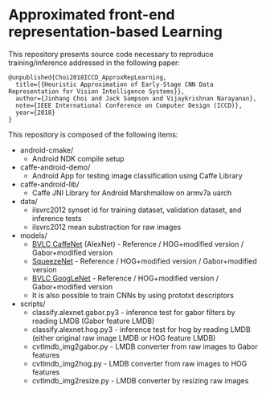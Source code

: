 # Approximated front-end representation-based Learning

This repository presents source code necessary to reproduce training/inference addressed in the following paper:
```
@unpublished{Choi2018ICCD_ApproxRepLearning,
  title={{Heuristic Approximation of Early-Stage CNN Data Representation for Vision Intelligence Systems}},
  author={Jinhang Choi and Jack Sampson and Vijaykrishnan Narayanan},
  note={IEEE International Conference on Computer Design (ICCD)},
  year={2018}
}
```

This repository is composed of the following items:
  - android-cmake/
    * Android NDK compile setup
  - caffe-android-demo/
    * Android App for testing image classification using Caffe Library
  - caffe-android-lib/
    * Caffe JNI Library for Android Marshmallow on armv7a uarch
  - data/
    * ilsvrc2012 synset id for training dataset, validation dataset, and inference tests
    * ilsvrc2012 mean substraction for raw images
  - models/
    * [BVLC CaffeNet](https://github.com/BVLC/caffe/tree/master/models/bvlc_reference_caffenet) (AlexNet) - Reference / HOG+modified version / Gabor+modified version
    * [SqueezeNet](https://github.com/DeepScale/SqueezeNet/tree/master/SqueezeNet_v1.0) - Reference / HOG+modified version / Gabor+modified version
    * [BVLC GoogLeNet](https://github.com/BVLC/caffe/tree/master/models/bvlc_googlenet) - Reference / HOG+modified version / Gabor+modified version
    * It is also possible to train CNNs by using prototxt descriptors
  - scripts/
    * classify.alexnet.gabor.py3 - inference test for gabor filters by reading LMDB (Gabor feature LMDB)
    * classify.alexnet.hog.py3 - inference test for hog by reading LMDB (either original raw image LMDB or HOG feature LMDB)
    * cvtlmdb_img2gabor.py  - LMDB converter from raw images to Gabor features
    * cvtlmdb_img2hog.py    - LMDB converter from raw images to HOG features 
    * cvtlmdb_img2resize.py - LMDB converter by resizing raw images
